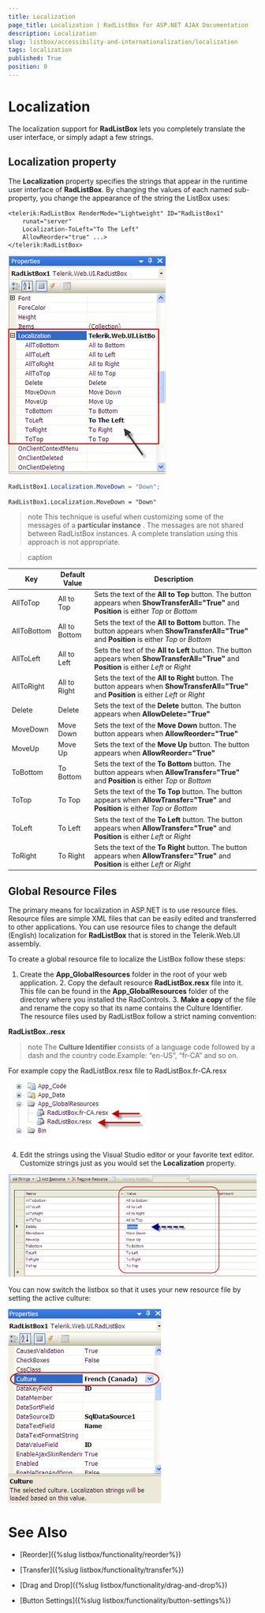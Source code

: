 ```yaml
---
title: Localization
page_title: Localization | RadListBox for ASP.NET AJAX Documentation
description: Localization
slug: listbox/accessibility-and-internationalization/localization
tags: localization
published: True
position: 0
---
```


# Localization

The localization support for **RadListBox** lets you completely translate the user interface, or simply adapt a few strings.

## Localization property

The **Localization** property specifies the strings that appear in the runtime user interface of **RadListBox**. By changing the values of each named sub-property, you change the appearance of the string the ListBox uses:

````ASPNET
<telerik:RadListBox RenderMode="Lightweight" ID="RadListBox1"    
	runat="server"
	Localization-ToLeft="To The Left"    
	AllowReorder="true" ...>
</telerik:RadListBox>
````

![Localization property](images/listbox_localization_design_time.png)

````C#
RadListBox1.Localization.MoveDown = "Down";
````
````VB.NET
RadListBox1.Localization.MoveDown = "Down"
````

>note This technique is useful when customizing some of the messages of a **particular instance** . The messages are not shared between RadListBox instances. A complete translation using this approach is not appropriate.
>



>caption  

|  **Key**  |  **Default Value**  |  **Description**  |
| ------ | ------ | ------ |
|AllToTop|All to Top|Sets the text of the **All to Top** button. The button appears when **ShowTransferAll="True"** and **Position** is either *Top* or *Bottom* |
|AllToBottom|All to Bottom|Sets the text of the **All to Bottom** button. The button appears when **ShowTransferAll="True"** and **Position** is either *Top* or *Bottom* |
|AllToLeft|All to Left|Sets the text of the **All to Left** button. The button appears when **ShowTransferAll="True"** and **Position** is either *Left* or *Right* |
|AllToRight|All to Right|Sets the text of the **All to Right** button. The button appears when **ShowTransferAll="True"** and **Position** is either *Left* or *Right* |
|Delete|Delete|Sets the text of the **Delete** button. The button appears when **AllowDelete="True"** |
|MoveDown|Move Down|Sets the text of the **Move Down** button. The button appears when **AllowReorder="True"** |
|MoveUp|Move Up|Sets the text of the **Move Up** button. The button appears when **AllowReorder="True"** |
|ToBottom|To Bottom|Sets the text of the **To Bottom** button. The button appears when **AllowTransfer="True"** and **Position** is either *Top* or *Bottom* |
|ToTop|To Top|Sets the text of the **To Top** button. The button appears when **AllowTransfer="True"** and **Position** is either *Top* or *Bottom* |
|ToLeft|To Left|Sets the text of the **To Left** button. The button appears when **AllowTransfer="True"** and **Position** is either *Left* or *Right* |
|ToRight|To Right|Sets the text of the **To Right** button. The button appears when **AllowTransfer="True"** and **Position** is either *Left* or *Right* |



## Global Resource Files

The primary means for localization in ASP.NET is to use resource files. Resource files are simple XML files that can be easily edited and transferred to other applications. You can use resource files to change the default (English) localization for **RadListBox** that is stored in the Telerik.Web.UI assembly.

To create a global resource file to localize the ListBox follow these steps:

1. Create the **App_GlobalResources** folder in the root of your web application. 2. Copy the default resource **RadListBox.resx** file into it. This file can be found in the **App_GlobalResources** folder of the directory where you installed the RadControls. 3. **Make a copy** of the file and rename the copy so that its name contains the Culture Identifier. The resource files used by RadListBox follow a strict naming convention:

**RadListBox.<Culture Identifier>.resx**



>note The **Culture Identifier** consists of a language code followed by a dash and the country code.Example: “en-US”, “fr-CA” and so on.
>


For example copy the RadListBox.resx file to RadListBox.fr-CA.resx

![Localization using resource files.](images/listbox_localization_resx_files.png)

4. Edit the strings using the Visual Studio editor or your favorite text editor. Customize strings just as you would set the **Localization** property.

![Localization edit](images/listbox_localization_edit_resx.png)



You can now switch the listbox so that it uses your new resource file by setting the active culture:

![Localization culture](images/listbox_localization_culture.png)



# See Also

 * [Reorder]({%slug listbox/functionality/reorder%})

 * [Transfer]({%slug listbox/functionality/transfer%})

 * [Drag and Drop]({%slug listbox/functionality/drag-and-drop%})

 * [Button Settings]({%slug listbox/functionality/button-settings%})
